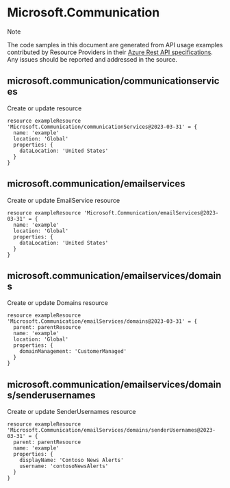 # Microsoft.Communication
  
> [!NOTE]
> The code samples in this document are generated from API usage examples contributed by Resource Providers in their [Azure Rest API specifications](https://github.com/Azure/azure-rest-api-specs). Any issues should be reported and addressed in the source.


## microsoft.communication/communicationservices

Create or update resource
```bicep
resource exampleResource 'Microsoft.Communication/communicationServices@2023-03-31' = {
  name: 'example'
  location: 'Global'
  properties: {
    dataLocation: 'United States'
  }
}
```

## microsoft.communication/emailservices

Create or update EmailService resource
```bicep
resource exampleResource 'Microsoft.Communication/emailServices@2023-03-31' = {
  name: 'example'
  location: 'Global'
  properties: {
    dataLocation: 'United States'
  }
}
```

## microsoft.communication/emailservices/domains

Create or update Domains resource
```bicep
resource exampleResource 'Microsoft.Communication/emailServices/domains@2023-03-31' = {
  parent: parentResource 
  name: 'example'
  location: 'Global'
  properties: {
    domainManagement: 'CustomerManaged'
  }
}
```

## microsoft.communication/emailservices/domains/senderusernames

Create or update SenderUsernames resource
```bicep
resource exampleResource 'Microsoft.Communication/emailServices/domains/senderUsernames@2023-03-31' = {
  parent: parentResource 
  name: 'example'
  properties: {
    displayName: 'Contoso News Alerts'
    username: 'contosoNewsAlerts'
  }
}
```
